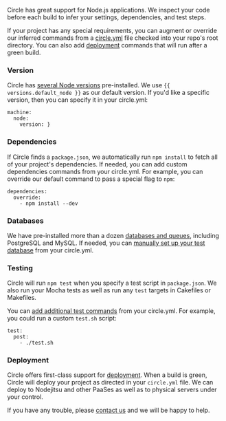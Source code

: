 Circle has great support for Node.js applications.
We inspect your code before each build to infer your settings, dependencies, and test steps.

If your project has any special requirements, you can augment or override our
inferred commands from a [circle.yml](/docs/configuration)
file checked into your repo's root directory. You can also add [deployment](/docs/configuration#deployment)
commands that will run after a green build.

### Version

Circle has [several Node versions](/docs/environment#nodejs)
pre-installed.
We use `{{ versions.default_node }}`
as our default version. If you'd like a specific version, then you can specify it in your circle.yml:

```
machine:
  node:
    version: }
```

### Dependencies

If Circle finds a `package.json`, we automatically run `npm install` to fetch
all of your project's dependencies.
If needed, you can add custom dependencies commands from your circle.yml.
For example, you can override our default command to pass a special flag to `npm`:

```
dependencies:
  override:
    - npm install --dev
```

### Databases

We have pre-installed more than a dozen [databases and queues](/docs/environment#databases),
including PostgreSQL and MySQL. If needed, you can
[manually set up your test database](/docs/manually#dependencies) from your circle.yml.

### Testing

Circle will run `npm test` when you specify a test script in `package.json`.
We also run your Mocha tests as well as run any `test` targets in Cakefiles or Makefiles.

You can [add additional test commands](/docs/configuration#test)
from your circle.yml. For example, you could run a custom `test.sh` script:

```
test:
  post:
    - ./test.sh
```

### Deployment

Circle offers first-class support for [deployment](/docs/configuration#deployment).
When a build is green, Circle will deploy your project as directed
in your `circle.yml` file.
We can deploy to Nodejitsu and other PaaSes as well as to
physical servers under your control.

If you have any trouble, please [contact us](mailto:sayhi@circleci.com)
and we will be happy to help.
